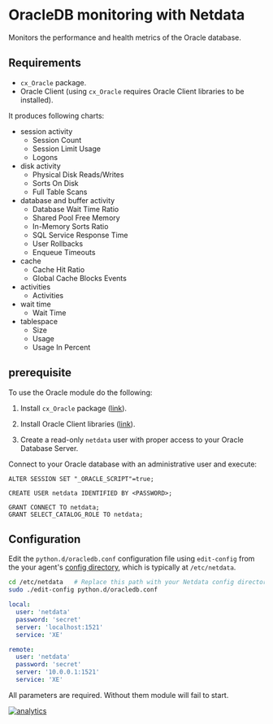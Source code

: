 <!--
---
title: "OracleDB monitoring with Netdata"
custom_edit_url: https://github.com/netdata/netdata/edit/master/collectors/python.d.plugin/oracledb/README.md
---
-->

# OracleDB monitoring with Netdata

Monitors the performance and health metrics of the Oracle database.

## Requirements

-   `cx_Oracle` package.
-   Oracle Client (using `cx_Oracle` requires Oracle Client libraries to be installed).

It produces following charts:

-   session activity
    -   Session Count
    -   Session Limit Usage
    -   Logons
-   disk activity
    -   Physical Disk Reads/Writes
    -   Sorts On Disk
    -   Full Table Scans
-   database and buffer activity
    -   Database Wait Time Ratio
    -   Shared Pool Free Memory
    -   In-Memory Sorts Ratio
    -   SQL Service Response Time
    -   User Rollbacks
    -   Enqueue Timeouts
-   cache
    -   Cache Hit Ratio
    -   Global Cache Blocks Events
-   activities
    -   Activities
-   wait time
    -   Wait Time
-   tablespace
    -   Size
    -   Usage
    -   Usage In Percent

## prerequisite

To use the Oracle module do the following:

1.  Install `cx_Oracle` package ([link](https://cx-oracle.readthedocs.io/en/latest/installation.html#install-cx-oracle)).

2.  Install Oracle Client libraries ([link](https://cx-oracle.readthedocs.io/en/latest/installation.html#install-oracle-client)).

3.  Create a read-only `netdata` user with proper access to your Oracle Database Server.

Connect to your Oracle database with an administrative user and execute:

```
ALTER SESSION SET "_ORACLE_SCRIPT"=true;

CREATE USER netdata IDENTIFIED BY <PASSWORD>;

GRANT CONNECT TO netdata;
GRANT SELECT_CATALOG_ROLE TO netdata;
```

## Configuration

Edit the `python.d/oracledb.conf` configuration file using `edit-config` from the your agent's [config
directory](/docs/step-by-step/step-04.md#find-your-netdataconf-file), which is typically at `/etc/netdata`.

```bash
cd /etc/netdata   # Replace this path with your Netdata config directory, if different
sudo ./edit-config python.d/oracledb.conf
```

```yaml
local:
  user: 'netdata'
  password: 'secret'
  server: 'localhost:1521'
  service: 'XE'

remote:
  user: 'netdata'
  password: 'secret'
  server: '10.0.0.1:1521'
  service: 'XE'
```

All parameters are required. Without them module will fail to start.

[![analytics](https://www.google-analytics.com/collect?v=1&aip=1&t=pageview&_s=1&ds=github&dr=https%3A%2F%2Fgithub.com%2Fnetdata%2Fnetdata&dl=https%3A%2F%2Fmy-netdata.io%2Fgithub%2Fcollectors%2Fpython.d.plugin%2Foracledb%2FREADME&_u=MAC~&cid=5792dfd7-8dc4-476b-af31-da2fdb9f93d2&tid=UA-64295674-3)](<>)
